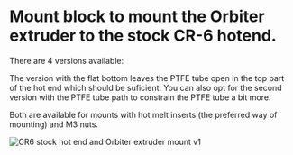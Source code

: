 # Mount block to mount the Orbiter extruder to the stock CR-6 hotend.

There are 4 versions available:

  The version with the flat bottom leaves the PTFE tube open in the top part of the hot end which should be suficient. You can also opt for the second version  with the PTFE tube path to constrain the PTFE tube a bit more.
  
  Both are available for mounts with hot melt inserts (the preferred way of mounting) and M3 nuts.
  
![CR6 stock hot end and Orbiter extruder mount v1](https://user-images.githubusercontent.com/13643644/121583077-19801f00-ca30-11eb-980a-f564be8ab5db.png)

